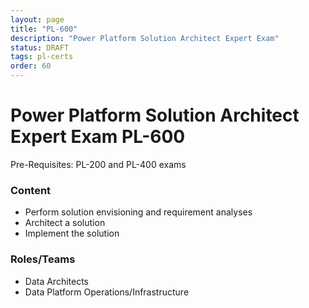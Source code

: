 ```yaml
---
layout: page
title: "PL-600"
description: "Power Platform Solution Architect Expert Exam"
status: DRAFT
tags: pl-certs
order: 60
---
```

# Power Platform Solution Architect Expert Exam PL-600  
  
Pre-Requisites: PL-200 and PL-400 exams  
  
### Content  
  
- Perform solution envisioning and requirement analyses
- Architect a solution
- Implement the solution  
  
### Roles/Teams  
  
- Data Architects
- Data Platform Operations/Infrastructure   
  
